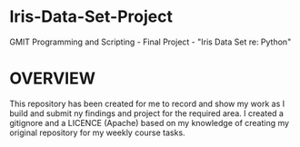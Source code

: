 # Iris-Data-Set-Project
GMIT Programming and Scripting - Final Project - "Iris Data Set re: Python"

# OVERVIEW
This repository has been created for me to record and show my work as I build and submit ny findings and project for the required area.
I created a gitignore and a LICENCE (Apache) based on my knowledge of creating my original repository for my weekly course tasks.
